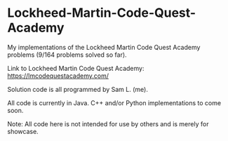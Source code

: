 # Lockheed-Martin-Code-Quest-Academy
My implementations of the Lockheed Martin Code Quest Academy problems (9/164 problems solved so far).

Link to Lockheed Martin Code Quest Academy: https://lmcodequestacademy.com/

Solution code is all programmed by Sam L. (me).

All code is currently in Java. C++ and/or Python implementations to come soon.

Note: All code here is not intended for use by others and is merely for showcase.
